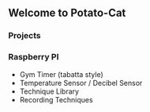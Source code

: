 ## Welcome to Potato-Cat

### Projects 
 
### Raspberry PI
  * Gym Timer (tabatta style)
  * Temperature Sensor / Decibel Sensor 
  * Technique Library
  * Recording Techniques

